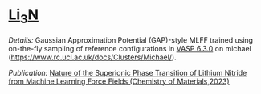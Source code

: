 # [Li<sub>3</sub>N](Li3N)

_Details:_ Gaussian Approximation Potential (GAP)-style MLFF trained using on-the-fly sampling of reference configurations in [VASP 6.3.0](https://www.vasp.at/wiki/index.php/Category:Machine-learned_force_fields) on michael (https://www.rc.ucl.ac.uk/docs/Clusters/Michael/).

_Publication:_ [Nature of the Superionic Phase Transition of Lithium Nitride from Machine Learning Force Fields (Chemistry of Materials,2023)](https://pubs.acs.org/doi/10.1021/acs.chemmater.3c01271)
